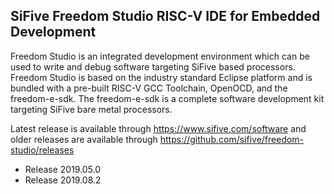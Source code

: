 SiFive Freedom Studio RISC-V IDE for Embedded Development
--------

Freedom Studio is an integrated development environment which can be used to write and debug software targeting SiFive based processors. Freedom Studio is based on the industry standard Eclipse platform and is bundled with a pre-built RISC-V GCC Toolchain, OpenOCD, and the freedom-e-sdk. The freedom-e-sdk is a complete software development kit targeting SiFive bare metal processors.

Latest release is available through https://www.sifive.com/software and older releases are available through https://github.com/sifive/freedom-studio/releases

- Release 2019.05.0
- Release 2019.08.2
